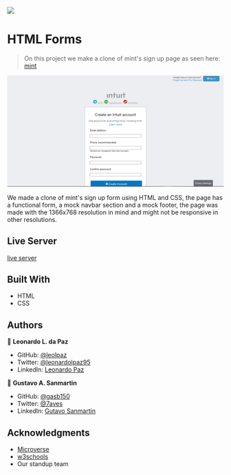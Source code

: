 ![](https://img.shields.io/badge/Microverse-blueviolet)

# HTML Forms

> On this project we make a clone of mint's sign up page as seen here: [mint](https://accounts.intuit.com/signup.html?offering_id=Intuit.ifs.mint&namespace_id=50000026&redirect_url=https%3A%2F%2Fmint.intuit.com%2Foverview.event%3Futm_medium%3Ddirect%26cta%3Dhero_sign_up_free_ProspectWeb%26ivid%3De042f6ed-04cd-42de-b457-5559d72b605f%26adobe_mc%3DMCORGID%253D969430F0543F253D0A4C98C6%252540AdobeOrg%257CTS%253D1603397849%26ivid%3De042f6ed-04cd-42de-b457-5559d72b605f)

![screenshot](https://github.com/gasb150/mint.com-s-signup-page-clone/blob/signup-page-clone/app_screenshot.png?raw=true)

We made a clone of mint's sign up form using HTML and CSS, the page has a functional form, a mock navbar section and a mock footer, the page was made with the 1366x768 resolution in mind and might not be responsive in other resolutions.

## Live Server

[live server](https://raw.githack.com/gasb150/mint.com-s-signup-page-clone/signup-page-clone/index.html)

## Built With

- HTML
- CSS

## Authors

👤 **Leonardo L. da Paz**

- GitHub: [@leolpaz](https://github.com/leolpaz)
- Twitter: [@leonardolpaz95](https://twitter.com/leonardolpaz95)
- LinkedIn: [Leonardo Paz](https://www.linkedin.com/in/leonardo-paz-a925611b5/)

👤 **Gustavo A. Sanmartin**

- GitHub: [@gasb150](https://github.com/gasb150)
- Twitter: [@7aves](https://twitter.com/7aves)
- LinkedIn: [Gutavo Sanmartin](https://www.linkedin.com/in/gustavo-sanmartin-b3b68261/)

## Acknowledgments

- [Microverse](https://www.microverse.org)
- [w3schools](https://www.w3schools.com)
- Our standup team
